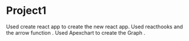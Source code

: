# Project1

Used create react app to create the new react app.
Used reacthooks and the arrow function .
Used Apexchart to create the Graph .
